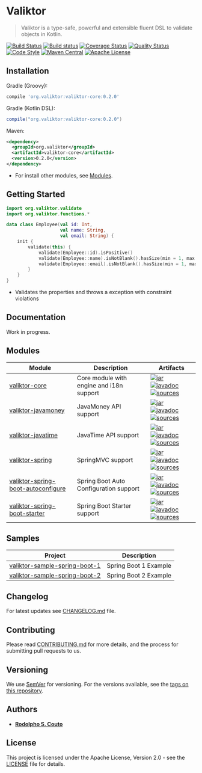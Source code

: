 # Valiktor

> Valiktor is a type-safe, powerful and extensible fluent DSL to validate objects in Kotlin.

[![Build Status](https://travis-ci.org/valiktor/valiktor.svg?branch=master)](https://travis-ci.org/valiktor/valiktor)
[![Build status](https://ci.appveyor.com/api/projects/status/github/valiktor/valiktor?branch=master&svg=true)](https://ci.appveyor.com/project/rodolphocouto/valiktor)
[![Coverage Status](https://codecov.io/gh/valiktor/valiktor/branch/master/graph/badge.svg)](https://codecov.io/gh/valiktor/valiktor)
[![Quality Status](https://api.codacy.com/project/badge/Grade/1826622893374838856952b9c013793a)](https://www.codacy.com/app/rodolphocouto/valiktor?utm_source=github.com&amp;utm_medium=referral&amp;utm_content=valiktor/valiktor&amp;utm_campaign=Badge_Grade)
[![Code Style](https://img.shields.io/badge/code%20style-%E2%9D%A4-FF4081.svg)](https://ktlint.github.io)
[![Maven Central](https://img.shields.io/maven-central/v/org.valiktor/valiktor-core.svg)](https://search.maven.org/search?q=g:org.valiktor)
[![Apache License](https://img.shields.io/badge/license-Apache%20License%202.0-blue.svg)](LICENSE)

## Installation

Gradle (Groovy):

```groovy
compile 'org.valiktor:valiktor-core:0.2.0'
```

Gradle (Kotlin DSL):

```groovy
compile("org.valiktor:valiktor-core:0.2.0")
```

Maven:

```xml
<dependency>
  <groupId>org.valiktor</groupId>
  <artifactId>valiktor-core</artifactId>
  <version>0.2.0</version>
</dependency>
```

* For install other modules, see [Modules](#modules).

## Getting Started

```kotlin
import org.valiktor.validate
import org.valiktor.functions.*

data class Employee(val id: Int, 
                    val name: String, 
                    val email: String) {
    init {
        validate(this) {
            validate(Employee::id).isPositive()
            validate(Employee::name).isNotBlank().hasSize(min = 1, max = 80)
            validate(Employee::email).isNotBlank().hasSize(min = 1, max = 50).isEmail()
        }
    }
}
```

* Validates the properties and throws a exception with constraint violations

## Documentation

Work in progress.

## Modules

| Module                                                                                   | Description                              | Artifacts                                                                                                                                                                                                                                                                                                                                                                                                                                                                                          |
| ---------------------------------------------------------------------------------------- | --------------------------------------   | -------------------------------------------------------------------------------------------------------------------------------------------------------------------------------------------------------------------------------------------------------------------------------------------------------------------------------------------------------------------------------------------------------------------------------------------------------------------------------------------------- |
| [valiktor-core](valiktor-core)                                                           | Core module with engine and i18n support | [![jar](https://img.shields.io/badge/jar-v0.2.0-green.svg)](https://search.maven.org/artifact/org.valiktor/valiktor-core/0.2.0/jar) [![javadoc](https://img.shields.io/badge/javadoc-v0.2.0-blue.svg)](https://search.maven.org/artifact/org.valiktor/valiktor-core/0.2.0/javadoc) [![sources](https://img.shields.io/badge/sources-v0.2.0-yellow.svg)](https://search.maven.org/artifact/org.valiktor/valiktor-core/0.2.0/sources)                                                                |
| [valiktor-javamoney](valiktor-javamoney)                                                 | JavaMoney API support                    | [![jar](https://img.shields.io/badge/jar-v0.2.0-green.svg)](https://search.maven.org/artifact/org.valiktor/valiktor-javamoney/0.2.0/jar) [![javadoc](https://img.shields.io/badge/javadoc-v0.2.0-blue.svg)](https://search.maven.org/artifact/org.valiktor/valiktor-javamoney/0.2.0/javadoc) [![sources](https://img.shields.io/badge/sources-v0.2.0-yellow.svg)](https://search.maven.org/artifact/org.valiktor/valiktor-javamoney/0.2.0/sources)                                                 |
| [valiktor-javatime](valiktor-javatime)                                                   | JavaTime API support                     | [![jar](https://img.shields.io/badge/jar-v0.2.0-green.svg)](https://search.maven.org/artifact/org.valiktor/valiktor-javatime/0.2.0/jar) [![javadoc](https://img.shields.io/badge/javadoc-v0.2.0-blue.svg)](https://search.maven.org/artifact/org.valiktor/valiktor-javatime/0.2.0/javadoc) [![sources](https://img.shields.io/badge/sources-v0.2.0-yellow.svg)](https://search.maven.org/artifact/org.valiktor/valiktor-javatime/0.2.0/sources)                                                    |
| [valiktor-spring](valiktor-spring/valiktor-spring)                                       | SpringMVC support                        | [![jar](https://img.shields.io/badge/jar-v0.2.0-green.svg)](https://search.maven.org/artifact/org.valiktor/valiktor-spring/0.2.0/jar) [![javadoc](https://img.shields.io/badge/javadoc-v0.2.0-blue.svg)](https://search.maven.org/artifact/org.valiktor/valiktor-spring/0.2.0/javadoc) [![sources](https://img.shields.io/badge/sources-v0.2.0-yellow.svg)](https://search.maven.org/artifact/org.valiktor/valiktor-spring/0.2.0/sources)                                                          |
| [valiktor-spring-boot-autoconfigure](valiktor-spring/valiktor-spring-boot-autoconfigure) | Spring Boot Auto Configuration support   | [![jar](https://img.shields.io/badge/jar-v0.2.0-green.svg)](https://search.maven.org/artifact/org.valiktor/valiktor-spring-boot-autoconfigure/0.2.0/jar) [![javadoc](https://img.shields.io/badge/javadoc-v0.2.0-blue.svg)](https://search.maven.org/artifact/org.valiktor/valiktor-spring-boot-autoconfigure/0.2.0/javadoc) [![sources](https://img.shields.io/badge/sources-v0.2.0-yellow.svg)](https://search.maven.org/artifact/org.valiktor/valiktor-spring-boot-autoconfigure/0.2.0/sources) |
| [valiktor-spring-boot-starter](valiktor-spring/valiktor-spring-boot-starter)             | Spring Boot Starter support              | [![jar](https://img.shields.io/badge/jar-v0.2.0-green.svg)](https://search.maven.org/artifact/org.valiktor/valiktor-spring-boot-starter/0.2.0/jar) [![javadoc](https://img.shields.io/badge/javadoc-v0.2.0-blue.svg)](https://search.maven.org/artifact/org.valiktor/valiktor-spring-boot-starter/0.2.0/javadoc) [![sources](https://img.shields.io/badge/sources-v0.2.0-yellow.svg)](https://search.maven.org/artifact/org.valiktor/valiktor-spring-boot-starter/0.2.0/sources)                   |

## Samples

| Project                                                                         | Description           |
| ------------------------------------------------------------------------------- | --------------------- |
| [valiktor-sample-spring-boot-1](valiktor-samples/valiktor-sample-spring-boot-1) | Spring Boot 1 Example |
| [valiktor-sample-spring-boot-2](valiktor-samples/valiktor-sample-spring-boot-2) | Spring Boot 2 Example |

## Changelog

For latest updates see [CHANGELOG.md](CHANGELOG.md) file.

## Contributing 

Please read [CONTRIBUTING.md](CONTRIBUTING.md) for more details, and the process for submitting pull requests to us.

## Versioning

We use [SemVer](http://semver.org/) for versioning. For the versions available, see the [tags on this repository](https://github.com/valiktor/valiktor/tags).

## Authors

* **[Rodolpho S. Couto](https://github.com/rodolphocouto)**

## License

This project is licensed under the Apache License, Version 2.0 - see the [LICENSE](LICENSE) file for details.